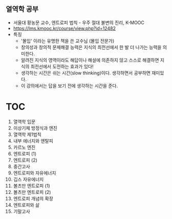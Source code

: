 ## 열역학 공부
- 서울대 황농문 교수, 엔트로피 법칙 - 우주 절대 불변의 진리, K-MOOC
- https://lms.kmooc.kr/course/view.php?id=12482
- 특징
  - '몰입' 이라는 유명한 책을 쓴 교수님 (몰입 전문가)
  - 창의성과 창의적 문제해결 능력은 지식의 최전선에서 한 발 더 나가는 능력을 의미한다.
  - 알려진 지식의 영역이라도 해답이나 해설에 의존하지 않고 스스로 해결하면 지식의 최전선에서 도전하는 효과가 있다!
  - 생각하는 시간은 쉬는 시간(slow thinking)이다. 생각하면서 공부하면 재미있다.
  - 이 강의에서는 답을 보기 전에 생각하는 시간을 준다.



# TOC
1. 열역학 입문
2. 이상기체 방정식과 엔진
3. 열역학 제1법칙
4. 내부 에너지와 엔탈피
5. 카르노 엔진
6. 엔트로피 (1)
7. 엔트로피 (2)
8. 중간고사
9. 엔트로피와 자유에너지
10. 깁스 자유에너지
11. 볼츠만 엔트로피 (1)
12. 볼츠만 엔트로피 (2)
13. 엔트로피 개념의 확장
14. 엔트로피와 삶
15. 기말고사








